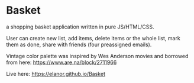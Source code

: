 # Basket
a shopping basket application written in pure JS/HTML/CSS.

User can create new list, add items, delete items or the whole list, mark them as done, share with friends (four preassigned emails).

Vintage color palette was inspired by Wes Anderson movies and borrowed from here: https://www.are.na/block/2711966

Live here: https://elanor.github.io/Basket
